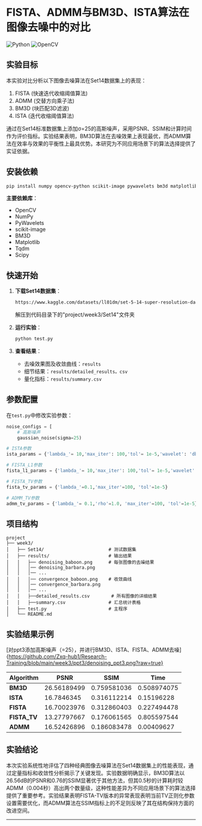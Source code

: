 # **FISTA、ADMM与BM3D、ISTA算法在图像去噪中的对比**

![Python](https://img.shields.io/badge/Python-3.9%2B-blue)
![OpenCV](https://img.shields.io/badge/OpenCV-4.12%2B-green)

## 实验目标
本实验对比分析以下图像去噪算法在Set14数据集上的表现：
1. FISTA (快速迭代收缩阈值算法)
2. ADMM (交替方向乘子法) 
3. BM3D (块匹配3D滤波)
4. ISTA (迭代收缩阈值算法)

通过在Set14标准数据集上添加σ=25的高斯噪声，采用PSNR、SSIM和计算时间作为评价指标。实验结果表明，BM3D算法在去噪效果上表现最优，而ADMM算法在效率与效果的平衡性上最具优势。本研究为不同应用场景下的算法选择提供了实证依据。

##  安装依赖
```bash
pip install numpy opencv-python scikit-image pywavelets bm3d matplotlib tqdm scipy
```
**主要依赖库**：
- OpenCV
- NumPy
- PyWavelets
- scikit-image
- BM3D
- Matplotlib
- Tqdm
- Scipy

##  快速开始
1. **下载Set14数据集**：
   ```bash
   https://www.kaggle.com/datasets/ll01dm/set-5-14-super-resolution-dataset
   ```
   解压到代码目录下的"project/week3/Set14"文件夹

2. **运行实验**：
   ```python
   python test.py
   ```

3. **查看结果**：
   - 去噪效果图及收敛曲线：`results`
   - 细节结果：`results/detailed_results。csv`
   - 量化指标：`results/summary.csv`


##  参数配置
在`test.py`中修改实验参数：
```python
noise_configs = [
    # 高斯噪声
    gaussian_noise(sigma=25)

# ISTA参数
ista_params = {'lambda_'= 10,'max_iter': 100,'tol'= 1e-5,'wavelet': 'db4','level' = 3}

# FISTA_L1参数
fista_l1_params = {'lambda_'= 10,'max_iter': 100,'tol'= 1e-5,'wavelet': 'db4','level' = 3}

# FISTA_TV参数
fista_tv_params = {'lambda_'=0.1,'max_iter'=100, 'tol'=1e-5}

# ADMM_TV参数
admm_tv_params = {'lambda_'= 0.1,'rho'=1.0, 'max_iter'=100, 'tol'=1e-5}
```

##  项目结构
```
project
├── week3/
│   ├── Set14/                        # 测试数据集
│   ├── results/                      # 输出结果
│   │   ├── denoising_baboon.png      # 每张图像的去噪结果
│   │   │── denoising_barbara.png             
│   │   │── ...
│   │   │── convergence_baboon.png    # 收敛曲线
│   │   │── convergence_barbara.png
│   │   │── ...
│   │   ├──detailed_results.csv        # 所有图像的详细结果
│   │   ├──summary.csv                # 汇总统计表格         
│   ├── test.py                       # 主程序   
│   └── README.md                 
```

##  实验结果示例

[对ppt3添加高斯噪声（=25），并进行BM3D、ISTA、FISTA、ADMM去噪]{https://github.com/Zxq-hub1/Research-Training/blob/main/week3/ppt3/denoising_ppt3.png?raw=true}

| Algorithm    | PSNR | SSIM | Time        |
|---------------|-----------|-----------|-------------|
| **BM3D**    | 26.56189499      | 0.759581036      | 0.508974075 |
| **ISTA**    | 16.7846345     | 0.316112214     | 0.15196228  |
| **FISTA**    | 16.70023976     | 0.312860403   | 0.227494478 |
| **FISTA_TV** | 13.27797667     | 0.176061565    | 0.805597544      |
| **ADMM** |16.52426896      | 0.186083478     | 0.00409627      |


##  实验结论

本次实验系统性地评估了四种经典图像去噪算法在Set14数据集上的性能表现，通过定量指标和收敛性分析揭示了关键发现。实验数据明确显示，BM3D算法以26.56dB的PSNR和0.76的SSIM显著优于其他方法，但其0.5秒的计算耗时较ADMM（0.004秒）高出两个数量级，这种性能差异为不同应用场景下的算法选择提供了重要参考。实验结果表明FISTA-TV版本的异常表现表明当前TV正则化参数设置需要优化，而ADMM算法在SSIM指标上的不足则反映了其在结构保持方面的改进空间。

---

